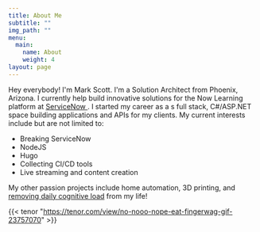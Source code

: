 ```yaml
---
title: About Me
subtitle: ""
img_path: ""
menu:
  main:
    name: About
    weight: 4
layout: page
---
```

Hey everybody! I'm Mark Scott. I'm a Solution Architect from Phoenix, Arizona. I currently help build innovative solutions for the Now Learning platform at [ServiceNow ](https://servicenow.com). I started my career as a s full stack, C#/ASP.NET space building applications and APIs for my clients. My current interests include but are not limited to:

* Breaking ServiceNow
* NodeJS
* Hugo
* Collecting CI/CD tools
* Live streaming and content creation

My other passion projects include home automation, 3D printing, and [removing daily cognitive load](https://hackernoon.com/minimizing-the-cognitive-load-in-your-life-bc14f4309fb2) from my life!

{{< tenor "https://tenor.com/view/no-nooo-nope-eat-fingerwag-gif-23757070" >}}





